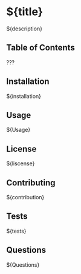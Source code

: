 # ${title}

${description}

## Table of Contents

???

## Installation

${installation}


## Usage

${Usage}


## License

${liscense}


## Contributing

${contribution}

## Tests

${tests}

## Questions

${Questions}
